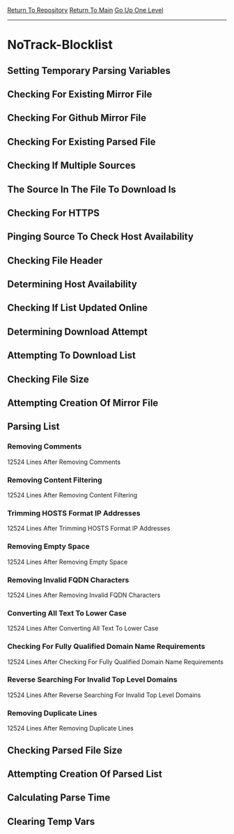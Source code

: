 [Return To Repository](https://github.com/deathbybandaid/piholeparser/)
[Return To Main](https://github.com/deathbybandaid/piholeparser/blob/master/RecentRunLogs/Mainlog.md)
[Go Up One Level](https://github.com/deathbybandaid/piholeparser/blob/master/RecentRunLogs/TopLevelScripts/30-Processing-Blacklists.md)
____________________________________
# NoTrack-Blocklist
## Setting Temporary Parsing Variables
## Checking For Existing Mirror File
## Checking For Github Mirror File
## Checking For Existing Parsed File
## Checking If Multiple Sources
## The Source In The File To Download Is
## Checking For HTTPS
## Pinging Source To Check Host Availability
## Checking File Header
## Determining Host Availability
## Checking If List Updated Online
## Determining Download Attempt
## Attempting To Download List
## Checking File Size
## Attempting Creation Of Mirror File
## Parsing List
### Removing Comments
12524 Lines After Removing Comments
### Removing Content Filtering
12524 Lines After Removing Content Filtering
### Trimming HOSTS Format IP Addresses
12524 Lines After Trimming HOSTS Format IP Addresses
### Removing Empty Space
12524 Lines After Removing Empty Space
### Removing Invalid FQDN Characters
12524 Lines After Removing Invalid FQDN Characters
### Converting All Text To Lower Case
12524 Lines After Converting All Text To Lower Case
### Checking For Fully Qualified Domain Name Requirements
12524 Lines After Checking For Fully Qualified Domain Name Requirements
### Reverse Searching For Invalid Top Level Domains
12524 Lines After Reverse Searching For Invalid Top Level Domains
### Removing Duplicate Lines
12524 Lines After Removing Duplicate Lines
## Checking Parsed File Size
## Attempting Creation Of Parsed List
## Calculating Parse Time
## Clearing Temp Vars
